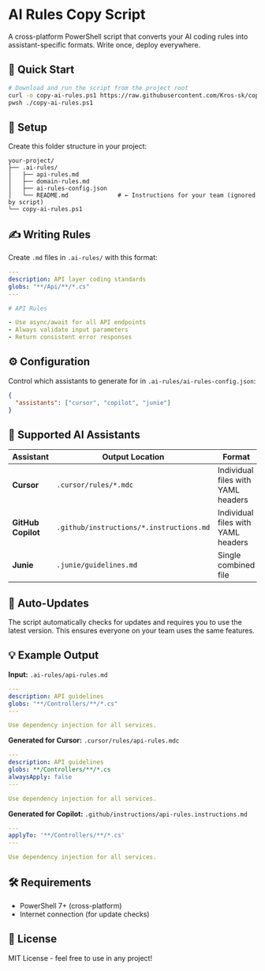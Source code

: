 # AI Rules Copy Script

A cross-platform PowerShell script that converts your AI coding rules into assistant-specific formats. Write once, deploy everywhere.

## 🚀 Quick Start

```bash
# Download and run the script from the project root
curl -o copy-ai-rules.ps1 https://raw.githubusercontent.com/Kros-sk/copy-ai-rules/main/copy-ai-rules.ps1
pwsh ./copy-ai-rules.ps1
```

## 📁 Setup

Create this folder structure in your project:

```
your-project/
├── .ai-rules/
│   ├── api-rules.md
│   ├── domain-rules.md
│   ├── ai-rules-config.json
│   └── README.md              # ← Instructions for your team (ignored by script)
└── copy-ai-rules.ps1
```

## ✍️ Writing Rules

Create `.md` files in `.ai-rules/` with this format:

```yaml
---
description: API layer coding standards
globs: "**/Api/**/*.cs"
---

# API Rules

- Use async/await for all API endpoints
- Always validate input parameters
- Return consistent error responses
```

## ⚙️ Configuration

Control which assistants to generate for in `.ai-rules/ai-rules-config.json`:

```json
{
  "assistants": ["cursor", "copilot", "junie"]
}
```

## 🤖 Supported AI Assistants

| Assistant | Output Location | Format |
|-----------|----------------|---------|
| **Cursor** | `.cursor/rules/*.mdc` | Individual files with YAML headers |
| **GitHub Copilot** | `.github/instructions/*.instructions.md` | Individual files with YAML headers |
| **Junie** | `.junie/guidelines.md` | Single combined file |

## 🔄 Auto-Updates

The script automatically checks for updates and requires you to use the latest version. This ensures everyone on your team uses the same features.

## 💡 Example Output

**Input:** `.ai-rules/api-rules.md`
```yaml
---
description: API guidelines  
globs: "**/Controllers/**/*.cs"
---

Use dependency injection for all services.
```

**Generated for Cursor:** `.cursor/rules/api-rules.mdc`
```yaml
---
description: API guidelines
globs: **/Controllers/**/*.cs
alwaysApply: false
---

Use dependency injection for all services.
```

**Generated for Copilot:** `.github/instructions/api-rules.instructions.md`
```yaml
---
applyTo: '**/Controllers/**/*.cs'
---

Use dependency injection for all services.
```

## 🛠️ Requirements

- PowerShell 7+ (cross-platform)
- Internet connection (for update checks)

## 📝 License

MIT License - feel free to use in any project!